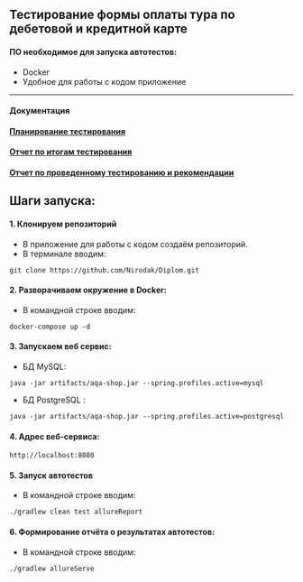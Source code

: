 ## Тестирование формы оплаты тура по дебетовой и кредитной карте
#### ПО необходимое для запуска автотестов:
* Docker
* Удобное для работы с кодом приложение
***
#### Документация
#### [Планирование тестирования](./document/Plan.md)
#### [Отчет по итогам тестирования](./document/Summary.md)
#### [Отчет по проведенному тестированию и рекомендации](./document/Report.md)

## Шаги запуска:
#### 1. Клонируем репозиторий
* В приложение для работы с кодом создаём репозиторий.
* В терминале вводим: 
 ```
git clone https://github.com/Nirodak/Diplom.git
 ```
#### 2. Разворачиваем окружение в Docker:
* В командной строке вводим: 
 ```
docker-compose up -d
 ```
#### 3. Запускаем веб сервис:
* БД MySQL: 
 ```
java -jar artifacts/aqa-shop.jar --spring.profiles.active=mysql
 ```
* БД PostgreSQL : 
 ```
java -jar artifacts/aqa-shop.jar --spring.profiles.active=postgresql
 ```
#### 4. Адрес веб-сервиса:
 ```
 http://localhost:8080
 ```
#### 5. Запуск автотестов
* В командной строке вводим: 
 ```
./gradlew clean test allureReport  
 ```
#### 6. Формирование отчёта о результатах автотестов:
* В командной строке вводим: 
 ```
./gradlew allureServe   
 ```
